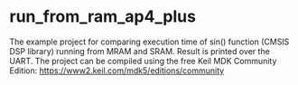 # run_from_ram_ap4_plus

The example project for comparing execution time of sin() function (CMSIS DSP library) running from MRAM and SRAM.
Result is printed over the UART.
The project can be compiled using the free Keil MDK Community Edition: https://www2.keil.com/mdk5/editions/community


